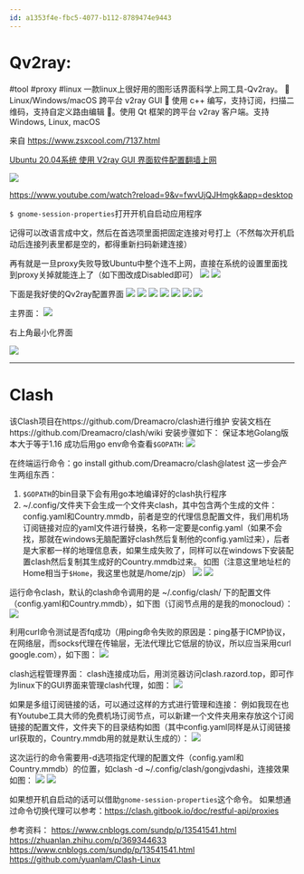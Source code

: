 ```yaml
---
id: a1353f4e-fbc5-4077-b112-8789474e9443
---
```

# Qv2ray: 
#tool #proxy #linux
一款linux上很好用的图形话界面科学上网工具-Qv2ray。
🌟 Linux/Windows/macOS 跨平台 v2ray GUI 🔨 使用 c++ 编写，支持订阅，扫描二维码，支持自定义路由编辑 🌟。使用 Qt 框架的跨平台 v2ray 客户端。支持 Windows, Linux, macOS

来自 https://www.zsxcool.com/7137.html

[Ubuntu 20.04系统 使用 V2ray GUI 界面软件配置翻墙上网](https://www.youtube.com/watch?reload=9&v=fwvUjQJHmgk&app=desktop) 

![](https://zjpimage.oss-cn-qingdao.aliyuncs.com/1.png)
 

https://www.youtube.com/watch?reload=9&v=fwvUjQJHmgk&app=desktop 

`$ gnome-session-properties`打开开机自启动应用程序
 
记得可以改语言成中文，然后在首选项里面把固定连接对号打上（不然每次开机启动后连接列表里都是空的，都得重新扫码新建连接）
 
再有就是一旦proxy失败导致Ubuntu中整个连不上网，直接在系统的设置里面找到proxy关掉就能连上了（如下图改成Disabled即可） 
![](https://zjpimage.oss-cn-qingdao.aliyuncs.com/2.png)
![](https://zjpimage.oss-cn-qingdao.aliyuncs.com/3.png)

下面是我好使的Qv2ray配置界面 
![](https://zjpimage.oss-cn-qingdao.aliyuncs.com/4.png)
![](https://zjpimage.oss-cn-qingdao.aliyuncs.com/5.png)
![](https://zjpimage.oss-cn-qingdao.aliyuncs.com/6.png)
![](https://zjpimage.oss-cn-qingdao.aliyuncs.com/7.png)
![](https://zjpimage.oss-cn-qingdao.aliyuncs.com/8.png)
![](https://zjpimage.oss-cn-qingdao.aliyuncs.com/9.png)
![](https://zjpimage.oss-cn-qingdao.aliyuncs.com/10.png)

主界面： 
![](https://zjpimage.oss-cn-qingdao.aliyuncs.com/11.png)


右上角最小化界面 

![](https://zjpimage.oss-cn-qingdao.aliyuncs.com/12.png)

---

# Clash
该Clash项目在https://github.com/Dreamacro/clash进行维护
安装文档在https://github.com/Dreamacro/clash/wiki
安装步骤如下：
保证本地Golang版本大于等于1.16
成功后用go env命令查看`$GOPATH`: 
![](https://zjpimage.oss-cn-qingdao.aliyuncs.com/13.png)

在终端运行命令：go install github.com/Dreamacro/clash@latest
这一步会产生两组东西：
1. `$GOPATH`的bin目录下会有用go本地编译好的clash执行程序
2. ~/.config/文件夹下会生成一个文件夹clash，其中包含两个生成的文件：config.yaml和Country.mmdb，前者是空的代理信息配置文件，我们用机场订阅链接对应的yaml文件进行替换，名称一定要是config.yaml（如果不会找，那就在windows无脑配置好clash然后复制他的config.yaml过来），后者是大家都一样的地理信息表，如果生成失败了，同样可以在windows下安装配置clash然后复制其生成好的Country.mmdb过来。
如图（注意这里地址栏的Home相当于`$Home`，我这里也就是/home/zjp）
![](https://zjpimage.oss-cn-qingdao.aliyuncs.com/14.png)
![](https://zjpimage.oss-cn-qingdao.aliyuncs.com/15.png)

运行命令clash，默认的clash命令调用的是 ~/.config/clash/ 下的配置文件（config.yaml和Country.mmdb），如下图（订阅节点用的是我的monocloud）： 
![](https://zjpimage.oss-cn-qingdao.aliyuncs.com/16.png)

利用curl命令测试是否fq成功（用ping命令失败的原因是：ping基于ICMP协议，在网络层，而socks代理在传输层，无法代理比它低层的协议，所以应当采用curl google.com），如下图： 
![](https://zjpimage.oss-cn-qingdao.aliyuncs.com/17.png)

clash远程管理界面：
clash连接成功后，用浏览器访问clash.razord.top，即可作为linux下的GUI界面来管理clash代理，如图： 
![](https://zjpimage.oss-cn-qingdao.aliyuncs.com/18.png)


如果是多组订阅链接的话，可以通过这样的方式进行管理和连接：
例如我现在也有Youtube工具大师的免费机场订阅节点，可以新建一个文件夹用来存放这个订阅链接的配置文件，文件夹下的目录结构如图（其中config.yaml同样是从订阅链接url获取的，Country.mmdb用的就是默认生成的）： 
![](https://zjpimage.oss-cn-qingdao.aliyuncs.com/19.png)

这次运行的命令需要用-d选项指定代理的配置文件（config.yaml和Country.mmdb）的位置，如clash -d ~/.config/clash/gongjvdashi，连接效果如图： 
![](https://zjpimage.oss-cn-qingdao.aliyuncs.com/20.png)
![](https://zjpimage.oss-cn-qingdao.aliyuncs.com/21.png)

如果想开机自启动的话可以借助`gnome-session-properties`这个命令。
如果想通过命令切换代理可以参考：https://clash.gitbook.io/doc/restful-api/proxies

参考资料：
<https://www.cnblogs.com/sundp/p/13541541.html>
<https://zhuanlan.zhihu.com/p/369344633>
<https://www.cnblogs.com/sundp/p/13541541.html>
<https://github.com/yuanlam/Clash-Linux>
